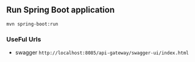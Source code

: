 ## Run Spring Boot application
```shell
mvn spring-boot:run
```
### UseFul Urls

* swagger `http://localhost:8085/api-gateway/swagger-ui/index.html`
